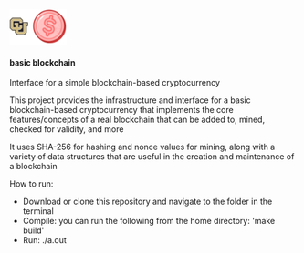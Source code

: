 <img src="logo.png" width="100px"/> 

#### basic blockchain

Interface for a simple blockchain-based cryptocurrency  

This project provides the infrastructure and interface for a basic blockchain-based cryptocurrency that implements the core features/concepts of a real blockchain that can be added to, mined, checked for validity, and more  

It uses SHA-256 for hashing and nonce values for mining, along with a variety of data structures that are useful in the creation and maintenance of a blockchain  

How to run:    
- Download or clone this repository and navigate to the folder in the terminal
- Compile: you can run the following from the home directory: 'make build'   
- Run: ./a.out
